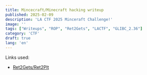 ```yaml
---
title: Mincecraft/Minecraft hacking writeup
published: 2025-02-09
description: 'LA CTF 2025 Minceraft Challenge!'
image: ''
tags: ["Writeups", "ROP", "Ret2Gets", "LACTF", "GLIBC_2.36"]
category: 'CTF'
draft: true 
lang: 'en'
---
```


Links used:
- [Ret2Gets/Ret2Plt](https://sashactf.gitbook.io/pwn-notes/pwn/rop-2.34+/the-problem)

